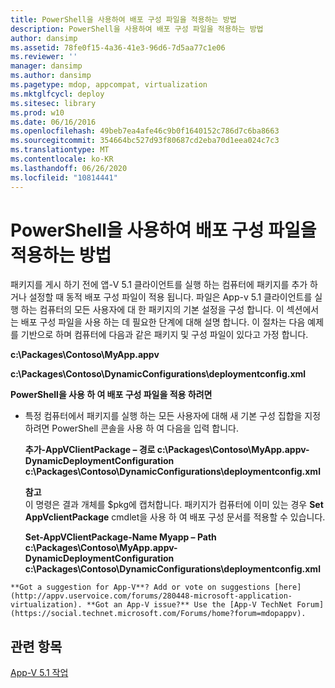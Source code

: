 ```yaml
---
title: PowerShell을 사용하여 배포 구성 파일을 적용하는 방법
description: PowerShell을 사용하여 배포 구성 파일을 적용하는 방법
author: dansimp
ms.assetid: 78fe0f15-4a36-41e3-96d6-7d5aa77c1e06
ms.reviewer: ''
manager: dansimp
ms.author: dansimp
ms.pagetype: mdop, appcompat, virtualization
ms.mktglfcycl: deploy
ms.sitesec: library
ms.prod: w10
ms.date: 06/16/2016
ms.openlocfilehash: 49beb7ea4afe46c9b0f1640152c786d7c6ba8663
ms.sourcegitcommit: 354664bc527d93f80687cd2eba70d1eea024c7c3
ms.translationtype: MT
ms.contentlocale: ko-KR
ms.lasthandoff: 06/26/2020
ms.locfileid: "10814441"
---
```

# PowerShell을 사용하여 배포 구성 파일을 적용하는 방법


패키지를 게시 하기 전에 앱-V 5.1 클라이언트를 실행 하는 컴퓨터에 패키지를 추가 하거나 설정할 때 동적 배포 구성 파일이 적용 됩니다. 파일은 App-v 5.1 클라이언트를 실행 하는 컴퓨터의 모든 사용자에 대 한 패키지의 기본 설정을 구성 합니다. 이 섹션에서는 배포 구성 파일을 사용 하는 데 필요한 단계에 대해 설명 합니다. 이 절차는 다음 예제를 기반으로 하며 컴퓨터에 다음과 같은 패키지 및 구성 파일이 있다고 가정 합니다.

**c:\\Packages\\Contoso\\MyApp.appv**

**c:\\Packages\\Contoso\\DynamicConfigurations\\deploymentconfig.xml**

**PowerShell을 사용 하 여 배포 구성 파일을 적용 하려면**

-   특정 컴퓨터에서 패키지를 실행 하는 모든 사용자에 대해 새 기본 구성 집합을 지정 하려면 PowerShell 콘솔을 사용 하 여 다음을 입력 합니다.

    **추가-AppVClientPackage – 경로 c:\\Packages\\Contoso\\MyApp.appv-DynamicDeploymentConfiguration c:\\Packages\\Contoso\\DynamicConfigurations\\deploymentconfig.xml**

    **참고**  
    이 명령은 결과 개체를 $pkg에 캡처합니다. 패키지가 컴퓨터에 이미 있는 경우 **Set AppVclientPackage** cmdlet을 사용 하 여 배포 구성 문서를 적용할 수 있습니다.

    **Set-AppVClientPackage-Name Myapp – Path c:\\Packages\\Contoso\\MyApp.appv-DynamicDeploymentConfiguration c:\\Packages\\Contoso\\DynamicConfigurations\\deploymentconfig.xml**



~~~
**Got a suggestion for App-V**? Add or vote on suggestions [here](http://appv.uservoice.com/forums/280448-microsoft-application-virtualization). **Got an App-V issue?** Use the [App-V TechNet Forum](https://social.technet.microsoft.com/Forums/home?forum=mdopappv).
~~~

## 관련 항목


[App-V 5.1 작업](operations-for-app-v-51.md)









